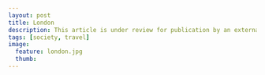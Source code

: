 ```yaml
---
layout: post
title: London
description: This article is under review for publication by an external outlet.
tags: [society, travel]
image:
  feature: london.jpg
  thumb: 
---
```

